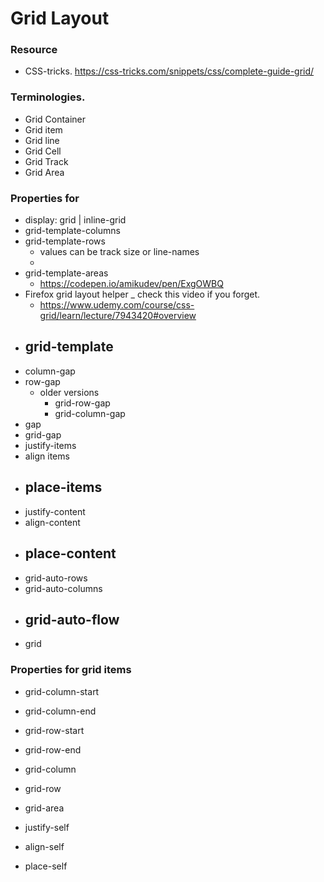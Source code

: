 # Grid Layout

### Resource

- CSS-tricks. https://css-tricks.com/snippets/css/complete-guide-grid/

### Terminologies.

- Grid Container
- Grid item
- Grid line
- Grid Cell
- Grid Track
- Grid Area

### Properties for

- display: grid | inline-grid
- grid-template-columns
- grid-template-rows
  - values can be track size or line-names
  -
- grid-template-areas
  - https://codepen.io/amikudev/pen/ExgOWBQ
- Firefox grid layout helper
  _ check this video if you forget.
  - https://www.udemy.com/course/css-grid/learn/lecture/7943420#overview
- ## grid-template
- column-gap
- row-gap
  - older versions
    - grid-row-gap
    - grid-column-gap
- gap
- grid-gap
- justify-items
- align items
- ## place-items
- justify-content
- align-content
- ## place-content
- grid-auto-rows
- grid-auto-columns
- ## grid-auto-flow
- grid

### Properties for grid items

- grid-column-start
- grid-column-end
- grid-row-start
- grid-row-end
- grid-column
- grid-row
- grid-area

- justify-self
- align-self
- place-self
